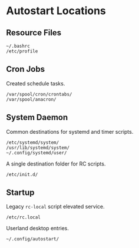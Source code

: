 # Autostart Locations

## Resource Files

```
~/.bashrc
/etc/profile
```

## Cron Jobs

Created schedule tasks.

```
/var/spool/cron/crontabs/
/var/spool/anacron/
```

## System Daemon

Common destinations for systemd and timer scripts.

```
/etc/systemd/system/
/usr/lib/systemd/system/
~/.config/systemd/user/
```

A single destination folder for RC scripts.

```
/etc/init.d/
```

## Startup

Legacy `rc-local` script elevated service.

```
/etc/rc.local
```

Userland desktop entries.

```
~/.config/autostart/
```